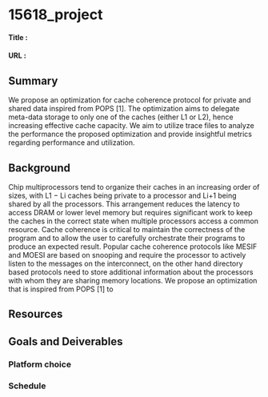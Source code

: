 # 15618_project

#### Title :

#### URL :

## Summary
We propose an optimization for cache coherence protocol for private and shared data inspired from POPS [1]. The optimization aims to delegate meta-data storage to only one of the caches (either L1 or L2), hence increasing effective cache capacity. We aim to utilize trace files to analyze the performance the proposed optimization and provide insightful metrics regarding performance and utilization.
## Background
Chip multiprocessors tend to organize their caches in an increasing order of sizes,
with L1 − Li caches being private to a processor and Li+1 being shared by all
the processors. This arrangement reduces the latency to access DRAM or lower
level memory but requires significant work to keep the caches in the correct
state when multiple processors access a common resource. Cache coherence is
critical to maintain the correctness of the program and to allow the user to
carefully orchestrate their programs to produce an expected result. Popular
cache coherence protocols like MESIF and MOESI are based on snooping and
require the processor to actively listen to the messages on the interconnect, on
the other hand directory based protocols need to store additional information
about the processors with whom they are sharing memory locations. We propose
an optimization that is inspired from POPS [1] to
## Resources

## Goals and Deiverables

### Platform choice

### Schedule 


